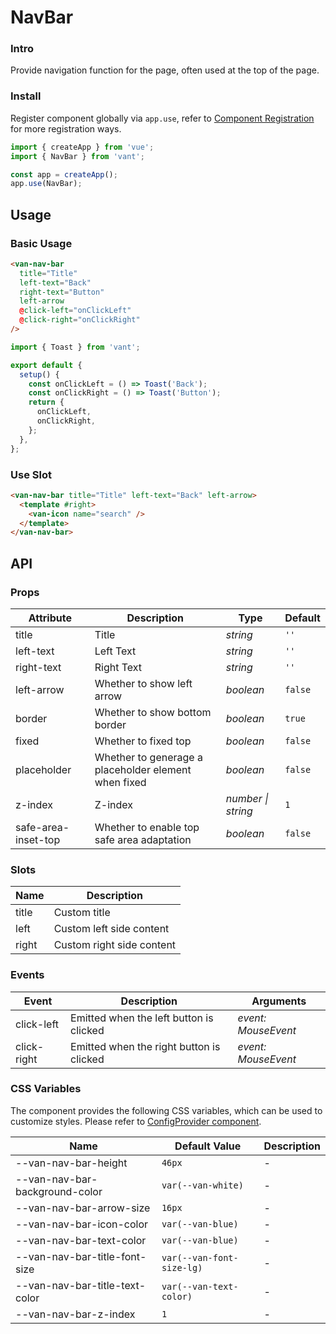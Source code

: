 # NavBar

### Intro

Provide navigation function for the page, often used at the top of the page.

### Install

Register component globally via `app.use`, refer to [Component Registration](#/en-US/advanced-usage#zu-jian-zhu-ce) for more registration ways.

```js
import { createApp } from 'vue';
import { NavBar } from 'vant';

const app = createApp();
app.use(NavBar);
```

## Usage

### Basic Usage

```html
<van-nav-bar
  title="Title"
  left-text="Back"
  right-text="Button"
  left-arrow
  @click-left="onClickLeft"
  @click-right="onClickRight"
/>
```

```js
import { Toast } from 'vant';

export default {
  setup() {
    const onClickLeft = () => Toast('Back');
    const onClickRight = () => Toast('Button');
    return {
      onClickLeft,
      onClickRight,
    };
  },
};
```

### Use Slot

```html
<van-nav-bar title="Title" left-text="Back" left-arrow>
  <template #right>
    <van-icon name="search" />
  </template>
</van-nav-bar>
```

## API

### Props

| Attribute | Description | Type | Default |
| --- | --- | --- | --- |
| title | Title | _string_ | `''` |
| left-text | Left Text | _string_ | `''` |
| right-text | Right Text | _string_ | `''` |
| left-arrow | Whether to show left arrow | _boolean_ | `false` |
| border | Whether to show bottom border | _boolean_ | `true` |
| fixed | Whether to fixed top | _boolean_ | `false` |
| placeholder | Whether to generage a placeholder element when fixed | _boolean_ | `false` |
| z-index | Z-index | _number \| string_ | `1` |
| safe-area-inset-top | Whether to enable top safe area adaptation | _boolean_ | `false` |

### Slots

| Name  | Description               |
| ----- | ------------------------- |
| title | Custom title              |
| left  | Custom left side content  |
| right | Custom right side content |

### Events

| Event       | Description                              | Arguments           |
| ----------- | ---------------------------------------- | ------------------- |
| click-left  | Emitted when the left button is clicked  | _event: MouseEvent_ |
| click-right | Emitted when the right button is clicked | _event: MouseEvent_ |

### CSS Variables

The component provides the following CSS variables, which can be used to customize styles. Please refer to [ConfigProvider component](#/en-US/config-provider).

| Name                           | Default Value             | Description |
| ------------------------------ | ------------------------- | ----------- |
| --van-nav-bar-height           | `46px`                    | -           |
| --van-nav-bar-background-color | `var(--van-white)`        | -           |
| --van-nav-bar-arrow-size       | `16px`                    | -           |
| --van-nav-bar-icon-color       | `var(--van-blue)`         | -           |
| --van-nav-bar-text-color       | `var(--van-blue)`         | -           |
| --van-nav-bar-title-font-size  | `var(--van-font-size-lg)` | -           |
| --van-nav-bar-title-text-color | `var(--van-text-color)`   | -           |
| --van-nav-bar-z-index          | `1`                       | -           |
